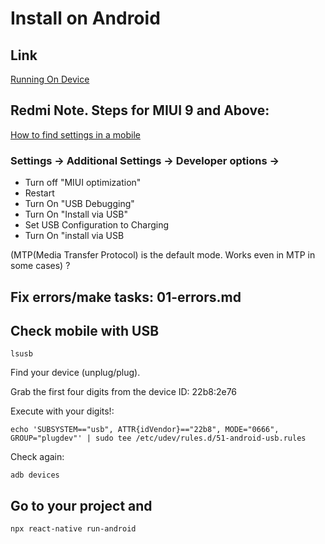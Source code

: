 # Install on Android
## Link
[Running On Device](https://reactnative.dev/docs/running-on-device)


## Redmi Note. Steps for MIUI 9 and Above:
[How to find settings in a mobile](https://migeek.ru/questions/otladka-po-usb-xiaomi)
### Settings -> Additional Settings -> Developer options ->
+ Turn off "MIUI optimization"
+ Restart
+ Turn On "USB Debugging"
+ Turn On "Install via USB"
+ Set USB Configuration to Charging
+ Turn On "install via USB

(MTP(Media Transfer Protocol) is the default mode.
Works even in MTP in some cases) ?

## Fix errors/make tasks: 01-errors.md

## Check mobile with USB
````
lsusb
````
Find your device (unplug/plug).

Grab the first four digits from the device ID: 22b8:2e76

Execute with your digits!:
````
echo 'SUBSYSTEM=="usb", ATTR{idVendor}=="22b8", MODE="0666", GROUP="plugdev"' | sudo tee /etc/udev/rules.d/51-android-usb.rules
````

Check again:
````
adb devices
````
## Go to your project and
````
npx react-native run-android
````

